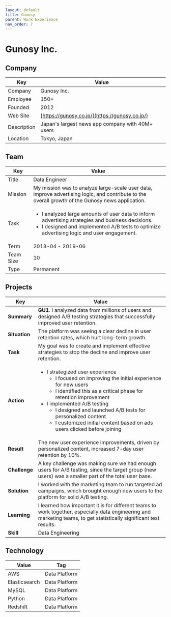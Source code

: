 ```yaml
---
layout: default
title: Gunosy
parent: Work Experience
nav_order: 7
---
```


# Gunosy Inc.

## Company

| Key         | Value                                              |
| ----------- | -------------------------------------------------- |
| Company     | Gunosy Inc.                                        |
| Employee    | 150+                                               |
| Founded     | 2012                                               |
| Web Site    | [https://gunosy.co.jp/](https://gunosy.co.jp/)                              |
| Description | Japan's largest news app company with 40M+ users |
| Location    | Tokyo, Japan                                       |

## Team

<table>
  <thead>
    <tr>
      <th>Key</th>
      <th>Value</th>
    </tr>
  </thead>
  <tbody>
    <tr>
      <td>Title</td>
      <td>Data Engineer</td>
    </tr>
    <tr>
      <td>Mission</td>
      <td>My mission was to analyze large-scale user data, improve advertising logic, and contribute to the overall growth of the Gunosy news application.</td>
    </tr>
    <tr>
      <td>Task</td>
      <td>
        <ul>
          <li>I analyzed large amounts of user data to inform advertising strategies and business decisions.</li>
          <li>I designed and implemented A/B tests to optimize advertising logic and user engagement.</li>
        </ul>
      </td>
    </tr>
    <tr>
      <td>Term</td>
      <td>2018-04 - 2019-06</td>
    </tr>
    <tr>
      <td>Team Size</td>
      <td>10</td>
    </tr>
    <tr>
      <td>Type</td>
      <td>Permanent</td>
    </tr>
  </tbody>
</table>

## Projects

<table>
  <thead>
    <tr>
      <th>Key</th>
      <th>Value</th>
    </tr>
  </thead>
  <tbody>
    <tr>
      <td><strong>Summary</strong></td>
      <td><strong>GU1</strong>. I analyzed data from millions of users and designed A/B testing strategies that successfully improved user retention.</td>
    </tr>
    <tr>
      <td><strong>Situation</strong></td>
      <td>The platform was seeing a clear decline in user retention rates, which hurt long-term growth.</td>
    </tr>
    <tr>
      <td><strong>Task</strong></td>
      <td>My goal was to create and implement effective strategies to stop the decline and improve user retention.</td>
    </tr>
    <tr>
      <td><strong>Action</strong></td>
      <td>
        <ul>
          <li>I strategized user experience
            <ul>
              <li>I focused on improving the initial experience for new users</li>
              <li>I identified this as a critical phase for retention improvement</li>
            </ul>
          </li>
          <li>I implemented A/B testing
            <ul>
              <li>I designed and launched A/B tests for personalized content</li>
              <li>I customized initial content based on ads users clicked before joining</li>
            </ul>
          </li>
        </ul>
      </td>
    </tr>
    <tr>
      <td><strong>Result</strong></td>
      <td>The new user experience improvements, driven by personalized content, increased 7-day user retention by 10%.</td>
    </tr>
    <tr>
      <td><strong>Challenge</strong></td>
      <td>A key challenge was making sure we had enough users for A/B testing, since the target group (new users) was a smaller part of the total user base.</td>
    </tr>
    <tr>
      <td><strong>Solution</strong></td>
      <td>I worked with the marketing team to run targeted ad campaigns, which brought enough new users to the platform for solid A/B testing.</td>
    </tr>
    <tr>
      <td><strong>Learning</strong></td>
      <td>I learned how important it is for different teams to work together, especially data engineering and marketing teams, to get statistically significant test results.</td>
    </tr>
    <tr>
      <td><strong>Skill</strong></td>
      <td>Data Engineering</td>
    </tr>
  </tbody>
</table>

## Technology

| Value         | Tag           |
| ------------- | ------------- |
| AWS           | Data Platform |
| Elasticsearch | Data Platform |
| MySQL         | Data Platform |
| Python        | Data Platform |
| Redshift      | Data Platform |
